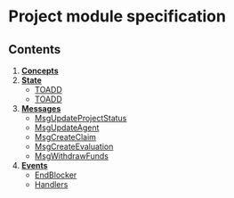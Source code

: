 # Project module specification

## Contents

1. **[Concepts](01_concepts.md)**
2. **[State](02_state.md)**
    - [TOADD](02_state.md#bonds)
    - [TOADD](02_state.md#batches)
3. **[Messages](03_messages.md)**
    - [MsgUpdateProjectStatus](03_messages.md#MsgUpdateProjectStatus)
    - [MsgUpdateAgent](03_messages.md#MsgUpdateAgent)
    - [MsgCreateClaim](03_messages.md#MsgCreateClaim)
    - [MsgCreateEvaluation](03_messages.md#MsgCreateEvaluation)
    - [MsgWithdrawFunds](03_messages.md#MsgGrantDiscount)
5. **[Events](05_events.md)**
    - [EndBlocker](05_events.md#endblocker)
    - [Handlers](05_events.md#handlers)


